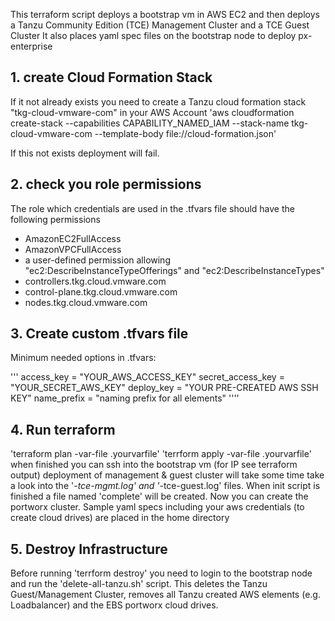 This terraform script deploys a bootstrap vm in AWS EC2 and then deploys a Tanzu Community Edition (TCE) Management Cluster and a TCE Guest Cluster
It also places yaml spec files on the bootstrap node to deploy px-enterprise


## 1. create Cloud Formation Stack
If it not already exists you need to create a Tanzu cloud formation stack "tkg-cloud-vmware-com" in your AWS Account 
'aws cloudformation create-stack --capabilities CAPABILITY_NAMED_IAM --stack-name tkg-cloud-vmware-com --template-body file://cloud-formation.json'

If this not exists deployment will fail.

## 2. check you role permissions
The role which credentials are used in the .tfvars file should have the following permissions
* AmazonEC2FullAccess
* AmazonVPCFullAccess
* a user-defined permission allowing "ec2:DescribeInstanceTypeOfferings" and "ec2:DescribeInstanceTypes"
* controllers.tkg.cloud.vmware.com 
* control-plane.tkg.cloud.vmware.com 
* nodes.tkg.cloud.vmware.com 

## 3. Create custom .tfvars file
Minimum needed options in .tfvars:

'''
access_key = "YOUR_AWS_ACCESS_KEY"
secret_access_key = "YOUR_SECRET_AWS_KEY"
deploy_key = "YOUR PRE-CREATED AWS SSH KEY"
name_prefix = "naming prefix for all elements"
''''

## 4. Run terraform
'terraform plan -var-file .yourvarfile'
'terrform apply -var-file .yourvarfile'
when finished you can ssh into the bootstrap vm (for IP see terraform output)
deployment of management & guest cluster will take some time
take a look into the '*-tce-mgmt.log' and '*-tce-guest.log' files. When init script is finished a file named 'complete' will be created. 
Now you can create the portworx cluster. Sample yaml specs including your aws credentials (to create cloud drives) are placed in the home directory

## 5. Destroy Infrastructure
Before running 'terrform destroy' you need to login to the bootstrap node and run the 'delete-all-tanzu.sh' script. This deletes the Tanzu Guest/Management Cluster, removes all Tanzu created AWS elements (e.g. Loadbalancer) and the EBS portworx cloud drives.